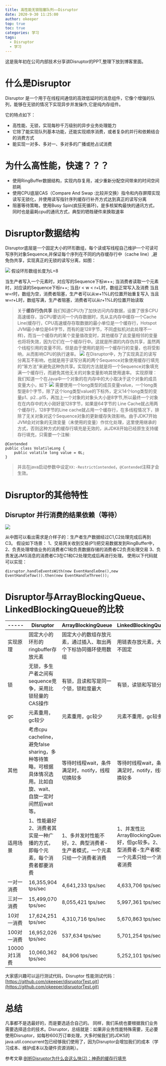 ```yaml
---
title: 高性能无锁阻塞队列——Disruptor
date: 2020-9-30 11:25:00
author: okeeper
top: true
toc: true
categories: 学习
tags:
  - Disruptor
  - 学习
---
```


这是我年初在公司内部技术分享讲Disruptor的PPT,整理下放到博客里面。
# 什么是Disruptor

Disruptor 是一个用于在线程间通信的高效低延时的消息组件，它像个增强的队列，能够在无锁的情况下实现异步并发操作,它是纯内存组件。

它的特点如下：
- 高性能、无锁，实现每秒千万级别的异步业务处理能力
- 它除了能实现队列基本功能，还能实现顺序消费，或者复杂的并行和依赖结合的消费方式
- 能实现一对多、多对一、多对多的广播或抢占试消费

# 为什么高性能，快速？？？
- 使用RingBuffer数据结构，实现内存复用，减少重新分配空间带来的时间空间损耗
- 使用CPU底层CAS（Compare And Swap :比较并交换）指令和内存屏障实现读写无锁化，并使用读写指针序列缓存行补齐方式达到真正的读写分离
- 阻塞等待策略，使用Busy Spin(疯狂死循环)，是多核架构最快的通讯方式，同时也是最耗cpu的通讯方式，典型的牺牲硬件来换取速率

# Disruptor数据结构
Disruptor底层是一个固定大小的环形数组，每个读或写线程自己维护一个可读可写序列对象Sequence,并保证每个序列在不同的内存缓存行中（cache line）,避免伪共享，实现真正的无锁的读写分离，如图：

![](../images/高性能无锁阻塞队列——Disruptor/getImage-20220825184418757.png)
假设环形数组长度为L=8

当生产者写入一个元素时，对应写的Sequence下标w++;
当消费者读取一个元素时，对应读的Sequence下标r++;
当且r < w < r+L时，数组正常写入及消费
当且w=r时，数组为空，消费者阻塞，生产者可以从w+1%L的位置开始重复写入
当且w=r+L时，数组写满，生产者阻塞，消费者可以从r+1%L的位置开始读取

> 关于**缓存行伪共享**
> 我们知道CPU为了加快访问内存数据，设置了很多CPU高速缓存，当CPU要访问一个内存数据时，先从主内存中缓存一个Cache Line(缓存行，CPU高速缓存存取数据的最小单位是一个缓存行，Hotspot JVM最小单位是64字节，而有的是128字节，不同虚拟机对此处理不一样)，而当一个缓存内的某个变量值改变时，其他缓存了此变量相邻的变量也将将失效，因为它们在一个缓存行中。这就是所谓的内存伪共享，虽然两个线程引用的变量不同，但是由于使用的是同一个缓存行的变量，也将受影响，从而影响CPU的执行速率。
> ![](../images/高性能无锁阻塞队列——Disruptor/getImage-20220825184418828.png)
> 在Disruptor中，为了实现真正的读写分离互不影响，也就是用于读写分离的两个Sequence对象使用缓存行填充的“笨方法”来避免这种伪共享。实现的方法就是将一个Sequence对象填充满一个缓存行，而避免其他无关的对象变量影响其使用速率。
> 实现原理：
> 我们知道一个在Java中一个对象的在内存中的大小取决于这个对象的成员变量大小，如下
> ![](../images/高性能无锁阻塞队列——Disruptor/getImage-20220825184418735.png)
> 需要使用一个long类型的成员变量value，一个long类型是8个字节，除了这个long类型value的下标外，定义14个long类型的变量p1、p2...p15，再加上一个对象的对象头大小是8字节,所以最终一个对象在在内存中的大小刚好是128字节，如果是64字节的 Line Cache就占用两个缓存行，128字节的Line cache就占用一个缓存行，在多线程情况下，排除了无关对象对这个Sequence对象的更新缓存失效影响。由于JDK7开始JVM会对对象的无效变量（未使用的变量）作优化处理，这里使用继承的方式，否则这种方式的缓存行填充是无效的，从JDK8开始已经原生支持缓存行填充，只需要一个注解:
>
> 
```
@Contended
public class VolatileLong {
    public volatile long value = 0L;  
}
```
> 并且在java启动参数中设定`XX:-RestrictContended`，`@Contended`注释才会生效。

# Disruptor的其他特性
## Disruptor 并行消费的结果依赖（等待）
![](https://leanote.com/api/file/getImage?fileId=5a27e543ab644163f00002e7)

从中图可以看出需求是介样子的：生产者生产数据经过C1,C2处理完成后再到C3。
假设如下场景：
1、交易网关收到交易(P1)把交易数据发到RingBuffer中，
2、负责处理增值业务的消费者C1和负责数据存储的消费者C2负责处理交易
3、负责发送JMS消息的消费者C3在C1和C2处理完成后再进行处理。
使用以下代码就可以实现：
```
disruptor.handleEventsWith(new EventHandleOne(),new EventHandleTow()).then(new EventHandleThree());
```

# Disruptor与ArrayBlockingQueue、LinkedBlockingQueue的比较
| -----        | Disruptor                                                    | ArrayBlockingQueue                                           | LinkedBlockingQueue                                          |
| ------------ | ------------------------------------------------------------ | ------------------------------------------------------------ | ------------------------------------------------------------ |
| 实现原理     | 固定大小的环形的ringbuffer存放元素                           | 固定大小的数组存放元素，通过插入、取出两个下标协同循环使用数组 | 用链表存放元素，大小不固定                                   |
| 锁           | 无锁，多生产者之间有sequence竞争，采用比锁轻量的CAS操作      | 有锁，且读和写是同一个锁，锁粒度最大                         | 有锁，读锁和写锁分开                                         |
| gc           | 元素重用，gc较少                                             | 元素重用，gc较少                                             | 元素不重用，gc较多                                           |
| 其他         | 考虑cpu cacheline，避免false sharing，多种等待策略，可根据具体情况选用。比如自旋、wait、自旋一定时间然后wait等。 | 等待时线程wait，条件满足时，notify，线程切换较多             | 等待时线程wait，条件满足时，notify，线程切换较多             |
| 适用场景     | 1、性能最好2、消费者其实是一种广播的方式，即每个元素，每个消费者都要消费 | 1、多并发时性能不好。2、典型消费者-生产者模式，一个元素只给一个消费者消费 | 1、并发性比ArrayBlockingQueue好，但gc较多。2、典型消费者-生产者模式，一个元素只给一个消费者消费 |
| 一对一消费   | 16,355,904 tps/sec                                           | 4,641,233 tps/sec                                            | 4,633,706 tps/sec                                            |
| 三对一消费   | 15,499,070 tps/sec                                           | 8,055,421 tps/sec                                            | 5,997,361 tps/sec                                            |
| 10对一消费   | 17,624,251 tps/sec                                           | 4,310,716 tps/sec                                            | 5,670,863 tps/sec                                            |
| 100对一消费  | 16,952,026 tps/sec                                           | 537,634 tps/sec                                              | 5,701,254 tps/sec                                            |
| 10000对1消费 | 10,060,362 tps/sec                                           | 84,906 tps/sec                                               | 5,252,101 tps/sec                                            |

大家感兴趣可以运行测试代码，Disruptor 性能测试代码：[https://github.com/okeeper/disruptorTest.git](https://github.com/okeeper/disruptorTest.git)

# 总结
凡事都不是选最好的，而是要选适合自己的。
同样，我们系统也要根据我们业务需要选择适合的技术。Disruptor，总结就是：如果非业务性能特殊需要，无必要使用Disruptor，如每秒600万订单处理，大多时候我们的JDK5的java.util.concurrent包已经够我们使用了，因为Disruptor会增加我们的成本（学习成本、维护成本以及硬件资源消耗）。

参考文章:[剖析Disruptor为什么会这么快(2)：神奇的缓存行填充](http://www.importnew.com/19896.html)